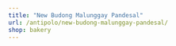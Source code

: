 ```yaml
---
title: "New Budong Malunggay Pandesal"
url: /antipolo/new-budong-malunggay-pandesal/
shop: bakery
---
```

